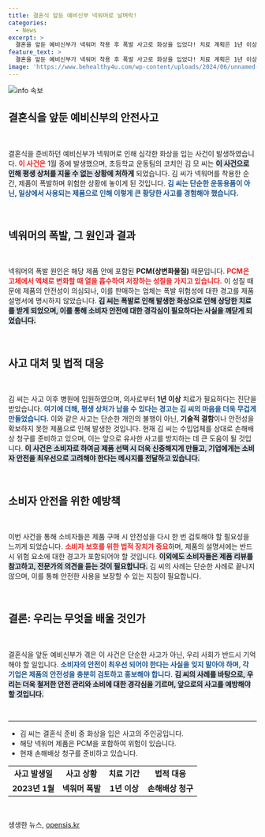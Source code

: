 ```yaml
---
title: 결혼식 앞둔 예비신부 넥워머로 날벼락!
categories:
  - News
excerpt: >
  결혼을 앞둔 예비신부가 넥워머 착용 후 폭발 사고로 화상을 입었다! 치료 계획은 1년 이상, 평생 상처를 남길 수 있다는 충격적인 사연에 대한 이야기입니다. 클릭하고 자세한 내용을 확인하세요!
feature_text: >
  결혼을 앞둔 예비신부가 넥워머 착용 후 폭발 사고로 화상을 입었다! 치료 계획은 1년 이상, 평생 상처를 남길 수 있다는 충격적인 사연에 대한 이야기입니다. 클릭하고 자세한 내용을 확인하세요!
image: 'https://www.behealthy4u.com/wp-content/uploads/2024/06/unnamed-file.png'
---
```


<p><img src="https://www.behealthy4u.com/wp-content/uploads/2024/06/unnamed-file.png" alt="info 속보" /></p>

<h2 data-ke-size="size26">결혼식을 앞둔 예비신부의 안전사고</h2>

<p data-ke-size="size16">&nbsp;</p>

<p>결혼식을 준비하던 예비신부가 넥워머로 인해 심각한 화상을 입는 사건이 발생하였습니다. <b><span style="color: #ee2323;">이 사건은</span></b> 1월 중에 발생했으며, 초등학교 운동팀의 코치인 김 모 씨는 <b><span style="background-color: #21538527;">이 사건으로 인해 평생 상처를 지울 수 없는 상황에 처하게</span></b> 되었습니다. 김 씨가 넥워머를 착용한 순간, 제품이 폭발하며 위험한 상황에 놓이게 된 것입니다. <b><span style="color: #1a5490;">김 씨는 단순한 운동용품이 아닌, 일상에서 사용되는 제품으로 인해 이렇게 큰 황당한 사고를 경험해야 했습니다.</span></b></p>

<p data-ke-size="size16">&nbsp;</p>

<h2 data-ke-size="size26">넥워머의 폭발, 그 원인과 결과</h2>

<p data-ke-size="size16">&nbsp;</p>

<p>넥워머의 폭발 원인은 해당 제품 안에 포함된 <b>PCM(상변화물질)</b> 때문입니다. <b><span style="color: #ee2323;">PCM은 고체에서 액체로 변화할 때 열을 흡수하여 저장하는 성질을 가지고 있습니다.</span></b> 이 성질 때문에 제품의 안전성이 의심되나, 이를 판매하는 업체는 폭발 위험성에 대한 경고를 제품 설명서에 명시하지 않았습니다. <b><span style="background-color: #21538527;">김 씨는 폭발로 인해 발생한 화상으로 인해 상당한 치료를 받게 되었으며, 이를 통해 소비자 안전에 대한 경각심이 필요하다는 사실을 깨닫게 되었습니다.</span></b></p>

<p data-ke-size="size16">&nbsp;</p>

<h2 data-ke-size="size26">사고 대처 및 법적 대응</h2>

<p data-ke-size="size16">&nbsp;</p>

<p>김 씨는 사고 이후 병원에 입원하였으며, 의사로부터 <b>1년 이상</b> 치료가 필요하다는 진단을 받았습니다. <b><span style="color: #1a5490;">여기에 더해, 평생 상처가 남을 수 있다는 경고는 김 씨의 마음을 더욱 무겁게 만들었습니다.</span></b> 이와 같은 사고는 단순한 개인의 불행이 아닌, <b>기술적 결함</b>이나 안전성을 확보하지 못한 제품으로 인해 발생한 것입니다. 현재 김 씨는 수입업체를 상대로 손해배상 청구를 준비하고 있으며, 이는 앞으로 유사한 사고를 방지하는 데 큰 도움이 될 것입니다. <b><span style="background-color: #21538527;">이 사건은 소비자로 하여금 제품 선택 시 더욱 신중해지게 만들고, 기업에게는 소비자 안전을 최우선으로 고려해야 한다는 메시지를 전달하고 있습니다.</span></b></p>

<p data-ke-size="size16">&nbsp;</p>

<h2 data-ke-size="size26">소비자 안전을 위한 예방책</h2>

<p data-ke-size="size16">&nbsp;</p>

<p>이번 사건을 통해 소비자들은 제품 구매 시 안전성을 다시 한 번 검토해야 할 필요성을 느끼게 되었습니다. <b><span style="color: #ee2323;">소비자 보호를 위한 법적 장치가 중요</span></b>하며, 제품의 설명서에는 반드시 위험 요소에 대한 경고가 포함되어야 할 것입니다. <b><span style="background-color: #21538527;">이외에도 소비자들은 제품 리뷰를 참고하고, 전문가의 의견을 듣는 것이 필요합니다.</span></b> 김 씨의 사례는 단순한 사례로 끝나지 않으며, 이를 통해 안전한 사용을 보장할 수 있는 지침이 필요합니다. </p>

<p data-ke-size="size16">&nbsp;</p>

<h2 data-ke-size="size26">결론: 우리는 무엇을 배울 것인가</h2>

<p data-ke-size="size16">&nbsp;</p>

<p>결혼식을 앞둔 예비신부가 겪은 이 사건은 단순한 사고가 아닌, 우리 사회가 반드시 기억해야 할 일입니다. <b><span style="color: #1a5490;">소비자의 안전이 최우선 되어야 한다는 사실을 잊지 말아야 하며, 각 기업은 제품의 안전성을 충분히 검토하고 홍보해야 합니다.</span></b> <b><span style="background-color: #21538527;">김 씨의 사례를 바탕으로, 우리는 더욱 철저한 안전 관리와 소비에 대한 경각심을 기르며, 앞으로의 사고를 예방해야 할 것입니다.</span></b> </p>

<p data-ke-size="size16">&nbsp;</p>

<hr>

<ul>
<li>김 씨는 결혼식 준비 중 화상을 입은 사고의 주인공입니다.</li>
<li>해당 넥워머 제품은 PCM을 포함하여 위험이 있습니다.</li>
<li>현재 손해배상 청구를 준비하고 있습니다.</li>
</ul>

<table style="width:100%">
<tbody>
<tr>
<td style="text-align: center; height: 17px;"><b>사고 발생일</b></td>
<td style="text-align: center; height: 17px;"><b>사고 상황</b></td>
<td style="text-align: center; height: 17px;"><b>치료 기간</b></td>
<td style="text-align: center; height: 17px;"><b>법적 대응</b></td>
</tr>
<tr>
<td style="text-align: center; height: 17px;"><b>2023년 1월</b></td>
<td style="text-align: center; height: 17px;"><b>넥워머 폭발</b></td>
<td style="text-align: center; height: 17px;"><b>1년 이상</b></td>
<td style="text-align: center; height: 17px;"><b>손해배상 청구</b></td>
</tr>
</tbody>
</table>

<p data-ke-size="size16">&nbsp;</p>
생생한 뉴스, <a href="https://opensis.kr" rel="dofollow">opensis.kr</a>


